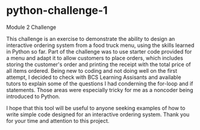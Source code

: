 # python-challenge-1

Module 2 Challenge

This challenge is an exercise to demonstrate the ability to design an interactive ordering system from a food truck menu, using the skills learned in Python so far.
Part of the challenge was to use starter code provided for a menu and adapt it to allow customers to place orders, which includes storing the customer's order and printing the receipt with the total price of all items ordered. 
Being new to coding and not doing well on the first attempt, I decided to check with BCS Learning Assisants and available tutors to explain some of the questions I had conderning the for-loop and if statements.  Those areas were especially tricky for me as a noncoder being introduced to Python.  

I hope that this tool will be useful to anyone seeking examples of how to write simple code designed for an interactive ordering system.  Thank you for your time and attention to this project. 
